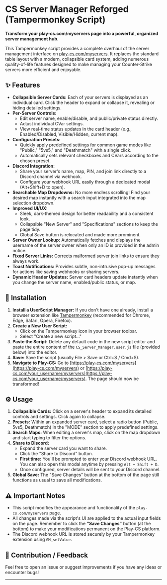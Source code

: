 # CS Server Manager Reforged (Tampermonkey Script)

**Transform your play-cs.com/myservers page into a powerful, organized server management hub.**

This Tampermonkey script provides a complete overhaul of the server management interface on [play-cs.com/myservers](https://play-cs.com/myservers). It replaces the standard table layout with a modern, collapsible card system, adding numerous quality-of-life features designed to make managing your Counter-Strike servers more efficient and enjoyable.

## ✨ Features

*   **Collapsible Server Cards:** Each of your servers is displayed as an individual card. Click the header to expand or collapse it, revealing or hiding detailed settings.
*   **Per-Server Controls:**
    *   Edit server name, enable/disable, and public/private status directly.
    *   Adjust individual CVar settings.
    *   View real-time status updates in the card header (e.g., Enabled/Disabled, Visible/Hidden, current map).
*   **Configuration Presets:**
    *   Quickly apply predefined settings for common game modes like "Public," "5vs5," and "Deathmatch" with a single click.
    *   Automatically sets relevant checkboxes and CVars according to the chosen preset.
*   **Discord Integration:**
    *   Share your server's name, map, PIN, and join link directly to a Discord channel via webhook.
    *   Configure your webhook URL easily through a dedicated modal (Alt+Shift+D to open).
*   **Searchable Map Dropdowns:** No more endless scrolling! Find your desired map instantly with a search input integrated into the map selection dropdown.
*   **Improved UI/UX:**
    *   Sleek, dark-themed design for better readability and a consistent look.
    *   Collapsible "New Server" and "Specifications" sections to keep the page tidy.
    *   Global Save button is relocated and made more prominent.
*   **Server Owner Lookup:** Automatically fetches and displays the username of the server owner when only an ID is provided in the admin notice.
*   **Fixed Server Links:** Corrects malformed server join links to ensure they always work.
*   **Toast Notifications:** Provides subtle, non-intrusive pop-up messages for actions like saving webhooks or sharing servers.
*   **Dynamic Header Updates:** Server card headers update instantly when you change the server name, enabled/public status, or map.

## 🚀 Installation

1.  **Install a UserScript Manager:** If you don't have one already, install a browser extension like [Tampermonkey](https://www.tampermonkey.net/) (recommended for Chrome, Edge, Safari, Opera, Firefox).
2.  **Create a New User Script:**
    *   Click on the Tampermonkey icon in your browser toolbar.
    *   Select "Create a new script..."
3.  **Paste the Script:** Delete any default code in the new script editor and paste the entire content of the `CS_Server_Manager.user.js` file (provided below) into the editor.
4.  **Save:** Save the script (usually File > Save or Ctrl+S / Cmd+S).
5.  **Navigate to Play-CS:** Go to [https://play-cs.com/myservers](https://play-cs.com/myservers) or [https://play-cs.com/your_username/myservers](https://play-cs.com/your_username/myservers). The page should now be transformed!

## ⚙️ Usage

1.  **Collapsible Cards:** Click on a server's header to expand its detailed controls and settings. Click again to collapse.
2.  **Presets:** Within an expanded server card, select a radio button (Public, 5vs5, Deathmatch) in the "MODE" section to apply predefined settings.
3.  **Search Maps:** When editing a server's map, click on the map dropdown and start typing to filter the options.
4.  **Share to Discord:**
    *   Expand the server card you want to share.
    *   Click the "Share to Discord" button.
    *   **First time:** You'll be prompted to enter your Discord webhook URL. You can also open this modal anytime by pressing `Alt + Shift + D`.
    *   Once configured, server details will be sent to your Discord channel.
5.  **Global Save:** The "Save Changes" button at the bottom of the page still functions as usual to save all modifications.

## ⚠️ Important Notes

*   This script modifies the appearance and functionality of the `play-cs.com/myservers` page.
*   All changes made via the script's UI are applied to the actual input fields on the page. Remember to click the **"Save Changes"** button (at the bottom) to make your modifications permanent on the Play-CS platform.
*   The Discord webhook URL is stored securely by your Tampermonkey extension using `GM_setValue`.

## 🤝 Contribution / Feedback

Feel free to open an issue or suggest improvements if you have any ideas or encounter bugs!

---
